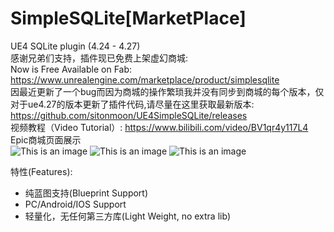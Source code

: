 # SimpleSQLite[MarketPlace] 
UE4 SQLite plugin  (4.24 - 4.27)  <br> 感谢兄弟们支持，插件现已免费上架虚幻商城:<br> Now is Free Available on Fab: https://www.unrealengine.com/marketplace/product/simplesqlite <br>
因最近更新了一个bug而因为商城的操作繁琐我并没有同步到商城的每个版本，仅对于ue4.27的版本更新了插件代码,请尽量在这里获取最新版本: <br> https://github.com/sitonmoon/UE4SimpleSQLite/releases <br>
视频教程（Video Tutorial）: https://www.bilibili.com/video/BV1qr4y117L4 <br>
Epic商城页面展示<br>
![This is an image](https://github.com/sitonmoon/UE4SimpleSQLite/blob/main/title.jpg)
![This is an image](https://github.com/sitonmoon/UE4SimpleSQLite/blob/main/Demo1.png)
![This is an image](https://github.com/sitonmoon/UE4SimpleSQLite/blob/main/demo2.jpg)

特性(Features):
- 纯蓝图支持(Blueprint Support)
- PC/Android/IOS Support
- 轻量化，无任何第三方库(Light Weight, no extra lib)

